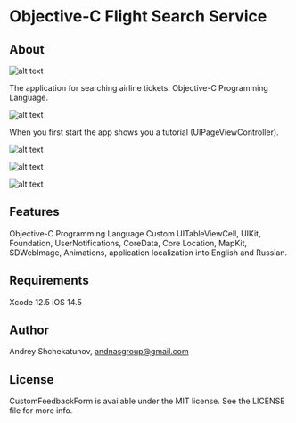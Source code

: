 # Objective-C Flight Search Service

## About

![alt text](https://github.com/AndNasPlay/Objective-C-FlightSearchService/blob/main/Img%20presentation/FirstScreen.png "screen")

The application for searching airline tickets. Objective-C Programming Language.

![alt text](https://github.com/AndNasPlay/Objective-C-FlightSearchService/blob/main/Img%20presentation/SecondScreen.png "screen")

When you first start the app shows you a tutorial (UIPageViewController).

![alt text](https://github.com/AndNasPlay/Objective-C-FlightSearchService/blob/main/Img%20presentation/TheThird%20screen.png "screen")

![alt text](https://github.com/AndNasPlay/Objective-C-FlightSearchService/blob/main/Img%20presentation/fourth%20screen.png "screen")

![alt text](https://github.com/AndNasPlay/Objective-C-FlightSearchService/blob/main/Img%20presentation/fifth%20screen.png "screen")


## Features
Objective-C Programming Language
Custom UITableViewCell, UIKit, Foundation, UserNotifications, CoreData, Core Location, MapKit, SDWebImage, Animations, application localization into English and Russian.

## Requirements

Xcode 12.5
iOS 14.5

## Author

Andrey Shchekatunov, <andnasgroup@gmail.com>

## License

CustomFeedbackForm is available under the MIT license. See the LICENSE file for more info.

